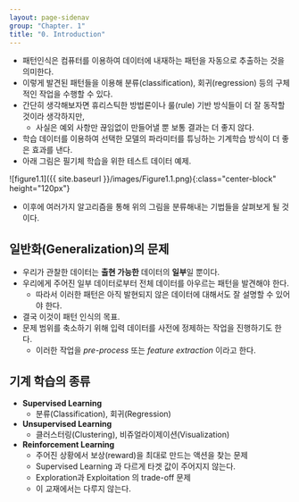 ```yaml
---
layout: page-sidenav
group: "Chapter. 1"
title: "0. Introduction"
---
```


- 패턴인식은 컴퓨터를 이용하여 데이터에 내재하는 패턴을 자동으로 추출하는 것을 의미한다.
- 이렇게 발견된 패턴들을 이용해 분류(classification), 회귀(regression) 등의 구체적인 작업을 수행할 수 있다.
- 간단히 생각해보자면 휴리스틱한 방법론이나 룰(rule) 기반 방식들이 더 잘 동작할 것이라 생각하지만,
    - 사실은 예외 사항만 끊임없이 만들어낼 뿐 보통 결과는 더 좋지 않다.
- 학습 데이터를 이용하여 선택한 모델의 파라미터를 튜닝하는 기계학습 방식이 더 좋은 효과를 낸다.
- 아래 그림은 필기체 학습을 위한 테스트 데이터 예제.

![figure1.1]({{ site.baseurl }}/images/Figure1.1.png){:class="center-block" height="120px"}

- 이후에 여러가지 알고리즘을 통해 위의 그림을 분류해내는 기법들을 살펴보게 될 것이다.


## 일반화(Generalization)의 문제

- 우리가 관찰한 데이터는 **출현 가능한** 데이터의 **일부**일 뿐이다.
- 우리에게 주어진 일부 데이터로부터 전체 데이터를 아우르는 패턴을 발견해야 한다.
    - 따라서 이러한 패턴은 아직 발현되지 않은 데이터에 대해서도 잘 설명할 수 있어야 한다.
- 결국 이것이 패턴 인식의 목표.
- 문제 범위를 축소하기 위해 입력 데이터를 사전에 정제하는 작업을 진행하기도 한다.
    - 이러한 작업을 *pre-process* 또는 *feature extraction* 이라고 한다.

## 기계 학습의 종류

- **Supervised Learning** 
    - 분류(Classification), 회귀(Regression)
- **Unsupervised Learning**
    - 클러스터링(Clustering), 비쥬얼라이제이션(Visualization)
- **Reinforcement Learning**
    - 주어진 상황에서 보상(reward)을 최대로 만드는 액션을 찾는 문제
    - Supervised Learning 과 다르게 타겟 값이 주어지지 않는다.
    - Exploration과 Exploitation 의 trade-off 문제
    - 이 교재에서는 다루지 않는다.

<!--stackedit_data:
eyJoaXN0b3J5IjpbNTM3MzM4OTc1XX0=
-->